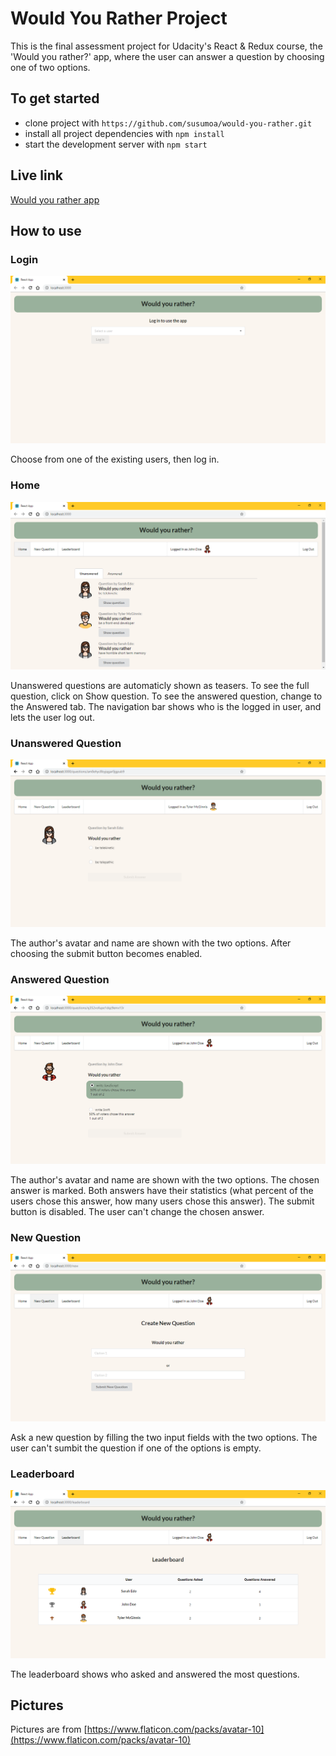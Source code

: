 # Would You Rather Project

This is the final assessment project for Udacity's React & Redux course, the 'Would you rather?' app, where the user can answer a question by choosing one of two options.


## To get started

* clone project with `https://github.com/susumoa/would-you-rather.git`
* install all project dependencies with `npm install`
* start the development server with `npm start`


## Live link
[Would you rather app](https://would-you-rather-app-umfnx97lv.herokuapp.com/leaderboard)

## How to use

### Login

![login](./screenshots/Login.png)

Choose from one of the existing users, then log in.


### Home

![home](./screenshots/Home.png)

Unanswered questions are automaticly shown as teasers. To see the full question, click on Show question.
To see the answered question, change to the Answered tab.
The navigation bar shows who is the logged in user, and lets the user log out.


### Unanswered Question

![unanswered_question](./screenshots/Unanswered.png)

The author's avatar and name are shown with the two options. After choosing the submit button becomes enabled.


### Answered Question

![answered_question](./screenshots/Answered.png)

The author's avatar and name are shown with the two options. The chosen answer is marked. Both answers have their statistics (what percent of the users chose this answer, how many users chose this answer). The submit button is disabled. The user can't change the chosen answer.


### New Question

![new](./screenshots/New.png)

Ask a new question by filling the two input fields with the two options. The user can't sumbit the question if one of the options is empty.


### Leaderboard

![leaderboard](./screenshots/Leaderboard.png)

The leaderboard shows who asked and answered the most questions.


## Pictures

Pictures are from [https://www.flaticon.com/packs/avatar-10](https://www.flaticon.com/packs/avatar-10)